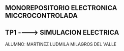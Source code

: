 ## MONOREPOSITORIO ELECTRONICA MICCROCONTROLADA
## TP1 ----> SIMULACION ELECTRICA
ALUMNO: MARTINEZ LUDMILA MILAGROS DEL VALLE
### 

